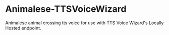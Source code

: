 # Animalese-TTSVoiceWizard
Animalese animal crossing tts voice for use with TTS Voice Wizard's Locally Hosted endpoint.
